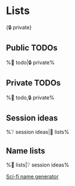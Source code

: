 # Lists

{🔒 private}

## **Public TODOs**
%🚧 todo|🔒 private%

## **Private TODOs**
%🚧 todo,🔒 private%

## **Session ideas**
%❔ session ideas|📝 lists%

## **Name lists**
%📝 lists|❔ session ideas%

[Sci-fi name generator](https://www.fantasynamegenerators.com/futuristic-names.php)
